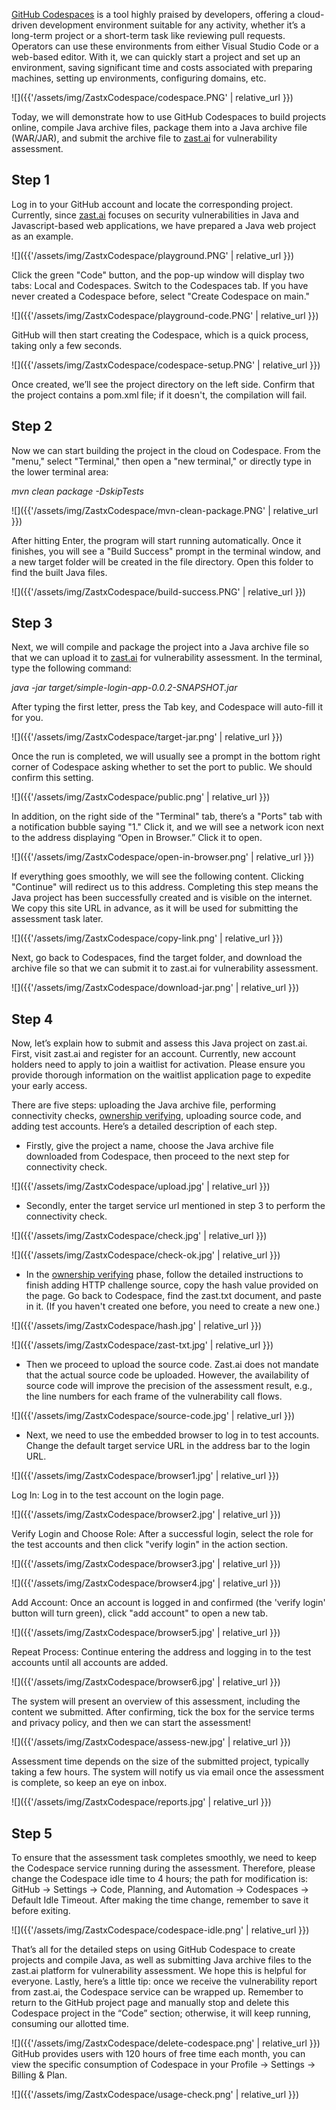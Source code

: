 <a href="https://github.com/features/codespaces" target="_blank">GitHub Codespaces</a> is a tool highly praised by developers, offering a cloud-driven development environment suitable for any activity, whether it’s a long-term project or a short-term task like reviewing pull requests. Operators can use these environments from either Visual Studio Code or a web-based editor. With it, we can quickly start a project and set up an environment, saving significant time and costs associated with preparing machines, setting up environments, configuring domains, etc.

![]({{'/assets/img/ZastxCodespace/codespace.PNG' | relative_url }})

Today, we will demonstrate how to use GitHub Codespaces to build projects online, compile Java archive files, package them into a Java archive file (WAR/JAR), and submit the archive file to <a href="https://zast.ai" target="_blank">zast.ai</a> for vulnerability assessment.

## Step 1 
Log in to your GitHub account and locate the corresponding project. Currently, since <a href="https://zast.ai" target="_blank">zast.ai</a> focuses on security vulnerabilities in Java and Javascript-based web applications, we have prepared a Java web project as an example.

![]({{'/assets/img/ZastxCodespace/playground.PNG' | relative_url }})

Click the green "Code" button, and the pop-up window will display two tabs: Local and Codespaces. Switch to the Codespaces tab. If you have never created a Codespace before, select "Create Codespace on main."

![]({{'/assets/img/ZastxCodespace/playground-code.PNG' | relative_url }})


GitHub will then start creating the Codespace, which is a quick process, taking only a few seconds.

![]({{'/assets/img/ZastxCodespace/codespace-setup.PNG' | relative_url }})

Once created, we’ll see the project directory on the left side. Confirm that the project contains a pom.xml file; if it doesn't, the compilation will fail.

## Step 2
Now we can start building the project in the cloud on Codespace. From the "menu," select "Terminal," then open a "new terminal," or directly type in the lower terminal area:

*mvn clean package -DskipTests*

![]({{'/assets/img/ZastxCodespace/mvn-clean-package.PNG' | relative_url }})

After hitting Enter, the program will start running automatically. Once it finishes, you will see a "Build Success" prompt in the terminal window, and a new target folder will be created in the file directory. Open this folder to find the built Java files.

![]({{'/assets/img/ZastxCodespace/build-success.PNG' | relative_url }})

## Step 3 
Next, we will compile and package the project into a Java archive file so that we can upload it to <a href="https://zast.ai" target="_blank">zast.ai</a> for vulnerability assessment. In the terminal, type the following command:

*java -jar target/simple-login-app-0.0.2-SNAPSHOT.jar*

After typing the first letter, press the Tab key, and Codespace will auto-fill it for you.

![]({{'/assets/img/ZastxCodespace/target-jar.png' | relative_url }})

Once the run is completed, we will usually see a prompt in the bottom right corner of Codespace asking whether to set the port to public. We should confirm this setting.

![]({{'/assets/img/ZastxCodespace/public.png' | relative_url }})

In addition, on the right side of the "Terminal" tab, there’s a "Ports" tab with a notification bubble saying "1." Click it, and we will see a network icon next to the address displaying “Open in Browser.” Click it to open.

![]({{'/assets/img/ZastxCodespace/open-in-browser.png' | relative_url }})

If everything goes smoothly, we will see the following content. Clicking "Continue" will redirect us to this address. Completing this step means the Java project has been successfully created and is visible on the internet. We copy this site URL in advance, as it will be used for submitting the assessment task later.

![]({{'/assets/img/ZastxCodespace/copy-link.png' | relative_url }})

Next, go back to Codespaces, find the target folder, and download the archive file so that we can submit it to zast.ai for vulnerability assessment.

![]({{'/assets/img/ZastxCodespace/download-jar.png' | relative_url }})

## Step 4
Now, let’s explain how to submit and assess this Java project on zast.ai. First, visit zast.ai and register for an account. Currently, new account holders need to apply to join a waitlist for activation. Please ensure you provide thorough information on the waitlist application page to expedite your early access.

There are five steps: uploading the Java archive file, performing connectivity checks, <a href="https://zast-ai.github.io/blog/Ownership-Verification/" target="_blank">ownership verifying</a>, uploading source code, and adding test accounts. Here’s a detailed description of each step.
* Firstly, give the project a name, choose the Java archive file downloaded from Codespace, then proceed to the next step for connectivity check.

![]({{'/assets/img/ZastxCodespace/upload.jpg' | relative_url }})

* Secondly, enter the target service url mentioned in step 3 to perform the connectivity check. 

![]({{'/assets/img/ZastxCodespace/check.jpg' | relative_url }})

![]({{'/assets/img/ZastxCodespace/check-ok.jpg' | relative_url }})

* In the <a href="https://zast-ai.github.io/blog/Ownership-Verification/" target="_blank">ownership verifying</a> phase, follow the detailed instructions to finish adding HTTP challenge source, copy the hash value provided on the page. Go back to Codespace, find the zast.txt document, and paste in it. (If you haven't created one before, you need to create a new one.) 

![]({{'/assets/img/ZastxCodespace/hash.jpg' | relative_url }})

![]({{'/assets/img/ZastxCodespace/zast-txt.jpg' | relative_url }})

* Then we proceed to upload the source code. Zast.ai does not mandate that the actual source code be uploaded. However, the availability of source code will improve the precision of the assessment result, e.g., the line numbers for each frame of the vulnerability call flows.

![]({{'/assets/img/ZastxCodespace/source-code.jpg' | relative_url }})

* Next, we need to use the embedded browser to log in to test accounts. Change the default target service URL in the address bar to the login URL.

![]({{'/assets/img/ZastxCodespace/browser1.jpg' | relative_url }})

Log In: Log in to the test account on the login page.

![]({{'/assets/img/ZastxCodespace/browser2.jpg' | relative_url }})

Verify Login and Choose Role: After a successful login, select the role for the test accounts and then click "verify login" in the action section.

![]({{'/assets/img/ZastxCodespace/browser3.jpg' | relative_url }})

![]({{'/assets/img/ZastxCodespace/browser4.jpg' | relative_url }})

Add Account: Once an account is logged in and confirmed (the 'verify login' button will turn green), click "add account" to open a new tab.

![]({{'/assets/img/ZastxCodespace/browser5.jpg' | relative_url }})

Repeat Process: Continue entering the address and logging in to the test accounts until all accounts are added.

![]({{'/assets/img/ZastxCodespace/browser6.jpg' | relative_url }})


The system will present an overview of this assessment, including the content we submitted. After confirming, tick the box for the service terms and privacy policy, and then we can start the assessment!

![]({{'/assets/img/ZastxCodespace/assess-new.jpg' | relative_url }})

Assessment time depends on the size of the submitted project, typically taking a few hours. The system will notify us via email once the assessment is complete, so keep an eye on inbox.

![]({{'/assets/img/ZastxCodespace/reports.jpg' | relative_url }})

## Step 5
To ensure that the assessment task completes smoothly, we need to keep the Codespace service running during the assessment. Therefore, please change the Codespace idle time to 4 hours; the path for modification is: GitHub -> Settings -> Code, Planning, and Automation -> Codespaces -> Default Idle Timeout. After making the time change, remember to save it before exiting.

![]({{'/assets/img/ZastxCodespace/codespace-idle.png' | relative_url }})

That’s all for the detailed steps on using GitHub Codespace to create projects and compile Java, as well as submitting Java archive files to the zast.ai platform for vulnerability assessment. We hope this is helpful for everyone.
Lastly, here’s a little tip: once we receive the vulnerability report from zast.ai, the Codespace service can be wrapped up. Remember to return to the GitHub project page and manually stop and delete this Codespace project in the “Code” section; otherwise, it will keep running, consuming our allotted time.

![]({{'/assets/img/ZastxCodespace/delete-codespace.png' | relative_url }})
GitHub provides users with 120 hours of free time each month, you can view the specific consumption of Codespace in your Profile -> Settings -> Billing & Plan.

![]({{'/assets/img/ZastxCodespace/usage-check.png' | relative_url }})
